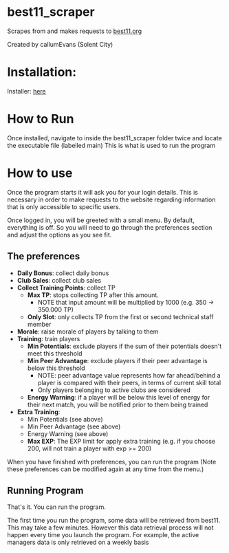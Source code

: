 # best11_scraper
Scrapes from and makes requests to [best11.org](https://best11.org/)

Created by callumEvans (Solent City)

# Installation:
Installer: [here](https://github.com/punkgazer/best11_scraper/releases/download/0.202/best11_scraper.exe)

# How to Run
Once installed, navigate to inside the best11_scraper folder twice and locate the executable file (labelled main)
This is what is used to run the program

# How to use
Once the program starts it will ask you for your login details. This is necessary in order to make requests to the website
regarding information that is only accessible to specific users.

Once logged in, you will be greeted with a small menu. By default, everything is off. So you will need to go through the preferences
section and adjust the options as you see fit.

## The preferences
- **Daily Bonus**: collect daily bonus
- **Club Sales**: collect club sales
- **Collect Training Points**: collect TP
  - **Max TP**: stops collecting TP after this amount. 
    - NOTE that input amount will be multiplied by 1000 (e.g. 350 -> 350.000 TP)
  - **Only Slot**: only collects TP from the first or second technical staff member
- **Morale**: raise morale of players by talking to them
- **Training**: train players
  - **Min Potentials**: exclude players if the sum of their potentials doesn't meet this threshold
  - **Min Peer Advantage**: exclude players if their peer advantage is below this threshold
    - NOTE: peer advantage value represents how far ahead/behind a player is compared with their peers, in terms of current skill total
    - Only players belonging to active clubs are considered
  - **Energy Warning**: if a player will be below this level of energy for their next match, you will be notified prior to them being trained
- **Extra Training**:
  - Min Potentials (see above)
  - Min Peer Advantage (see above)
  - Energy Warning (see above)
  - **Max EXP**: The EXP limit for apply extra training (e.g. if you choose 200, will not train a player with exp >= 200)
    
When you have finished with preferences, you can run the program
(Note these preferences can be modified again at any time from the menu.)
    
## Running Program
That's it. You can run the program.

The first time you run the program, some data will be retrieved from best11.
This may take a few minutes.
However this data retrieval process will not happen every time you launch the program. 
For example, the active managers data is only retrieved on a weekly basis
